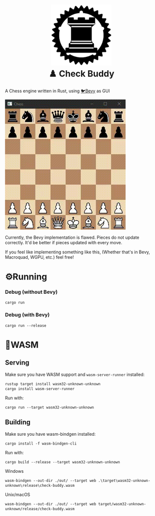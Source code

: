 <h1 align="center">
  <img src="crates/check-buddy-bevy/assets/logo256.png" width=200 height=200/><br>
  ♟️ Check Buddy
  </a>
</h1>

<p>A Chess engine written in Rust, using <a href="https://github.com/bevyengine/bevy/" target="_blank">🐦Bevy</a> as GUI
</p>

![](crates/check-buddy-bevy/assets/footage.gif)

Currently, the Bevy implementation is flawed. Pieces do not update correctly. It'd be better if pieces updated with every move.

If you feel like implementing something like this, (Whether that's in Bevy, Macroquad, WGPU, etc.) feel free!

# ⚙️Running

### Debug (without Bevy)

```commandline
cargo run 
```

### Debug (with Bevy)

```commandline
cargo run --release
```

# 🧱WASM

## Serving

Make sure you have WASM support and `wasm-server-runner` installed:

```commandline
rustup target install wasm32-unknown-unknown
cargo install wasm-server-runner
```

Run with:

```commandline
cargo run --target wasm32-unknown-unknown
```

## Building

Make sure you have wasm-bindgen installed:

```commandline
cargo install -f wasm-bindgen-cli
```

Run with:

```commandline
cargo build --release --target wasm32-unknown-unknown
```
Windows
```
wasm-bindgen --out-dir ./out/ --target web .\target\wasm32-unknown-unknown\release\check-buddy.wasm
```
Unix/macOS
```
wasm-bindgen --out-dir ./out/ --target web target/wasm32-unknown-unknown/release/check-buddy.wasm
```
